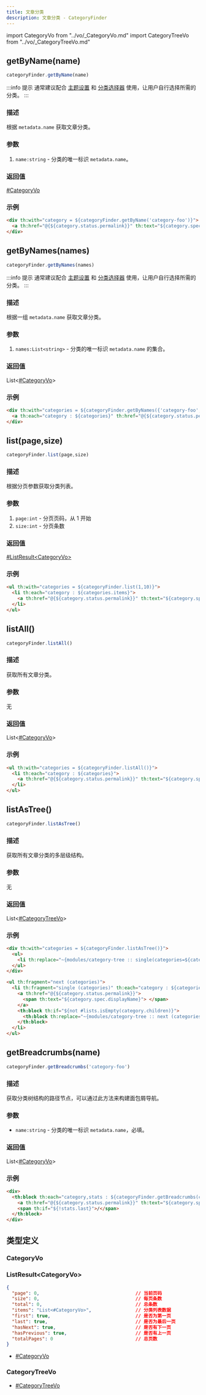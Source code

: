 ```yaml
---
title: 文章分类
description: 文章分类 - CategoryFinder
---
```


import CategoryVo from "../vo/_CategoryVo.md"
import CategoryTreeVo from "../vo/_CategoryTreeVo.md"

## getByName(name)

```js
categoryFinder.getByName(name)
```

:::info 提示
通常建议配合 [主题设置](../settings.md) 和 [分类选择器](../../form-schema.md#categoryselect) 使用，让用户自行选择所需的分类。
:::

### 描述

根据 `metadata.name` 获取文章分类。

### 参数

1. `name:string` - 分类的唯一标识 `metadata.name`。

### 返回值

[#CategoryVo](#categoryvo)

### 示例

```html
<div th:with="category = ${categoryFinder.getByName('category-foo')}">
  <a th:href="@{${category.status.permalink}}" th:text="${category.spec.displayName}"></a>
</div>
```

## getByNames(names)

```js
categoryFinder.getByNames(names)
```

:::info 提示
通常建议配合 [主题设置](../settings.md) 和 [分类选择器](../../form-schema.md#categoryselect) 使用，让用户自行选择所需的分类。
:::

### 描述

根据一组 `metadata.name` 获取文章分类。

### 参数

1. `names:List<string>` - 分类的唯一标识 `metadata.name` 的集合。

### 返回值

List\<[#CategoryVo](#categoryvo)\>

### 示例

```html
<div th:with="categories = ${categoryFinder.getByNames({'category-foo', 'category-bar'})}">
  <a th:each="category : ${categories}" th:href="@{${category.status.permalink}}" th:text="${category.spec.displayName}"></a>
</div>
```

## list(page,size)

```js
categoryFinder.list(page,size)
```

### 描述

根据分页参数获取分类列表。

### 参数

1. `page:int` - 分页页码，从 1 开始
2. `size:int` - 分页条数

### 返回值

[#ListResult\<CategoryVo\>](#listresultcategoryvo)

### 示例

```html
<ul th:with="categories = ${categoryFinder.list(1,10)}">
  <li th:each="category : ${categories.items}">
    <a th:href="@{${category.status.permalink}}" th:text="${category.spec.displayName}"></a>
  </li>
</ul>
```

## listAll()

```js
categoryFinder.listAll()
```

### 描述

获取所有文章分类。

### 参数

无

### 返回值

List\<[#CategoryVo](#categoryvo)\>

### 示例

```html
<ul th:with="categories = ${categoryFinder.listAll()}">
  <li th:each="category : ${categories}">
    <a th:href="@{${category.status.permalink}}" th:text="${category.spec.displayName}"></a>
  </li>
</ul>
```

## listAsTree()

```js
categoryFinder.listAsTree()
```

### 描述

获取所有文章分类的多层级结构。

### 参数

无

### 返回值

List\<[#CategoryTreeVo](#categorytreevo)\>

### 示例

```html
<div th:with="categories = ${categoryFinder.listAsTree()}">
  <ul>
    <li th:replace="~{modules/category-tree :: single(categories=${categories})}" />
  </ul>
</div>
```

```html title="/templates/category-tree.html"
<ul th:fragment="next (categories)">
  <li th:fragment="single (categories)" th:each="category : ${categories}">
    <a th:href="@{${category.status.permalink}}">
      <span th:text="${category.spec.displayName}"> </span>
    </a>
    <th:block th:if="${not #lists.isEmpty(category.children)}">
      <th:block th:replace="~{modules/category-tree :: next (categories=${category.children})}"></th:block>
    </th:block>
  </li>
</ul>
```

## getBreadcrumbs(name)

```js
categoryFinder.getBreadcrumbs('category-foo')
```

### 描述

获取分类树结构的路径节点，可以通过此方法来构建面包屑导航。

### 参数

- `name:string` - 分类的唯一标识 `metadata.name`，必填。

### 返回值

List\<[#CategoryVo](#categoryvo)\>

### 示例

```html
<div>
  <th:block th:each="category,stats : ${categoryFinder.getBreadcrumbs(category.metadata?.name)}">
    <a th:href="@{${category.status.permalink}}" th:text="${category.spec.displayName}"></a>
    <span th:if="${!stats.last}">/</span>
  </th:block>
</div>
```

## 类型定义

### CategoryVo

<CategoryVo />

### ListResult\<CategoryVo\>

```json title="ListResult<CategoryVo>"
{
  "page": 0,                                   // 当前页码
  "size": 0,                                   // 每页条数
  "total": 0,                                  // 总条数
  "items": "List<#CategoryVo>",                // 分类列表数据
  "first": true,                               // 是否为第一页
  "last": true,                                // 是否为最后一页
  "hasNext": true,                             // 是否有下一页
  "hasPrevious": true,                         // 是否有上一页
  "totalPages": 0                              // 总页数
}
```

- [#CategoryVo](#categoryvo)

### CategoryTreeVo

<CategoryTreeVo />

- [#CategoryTreeVo](#categorytreevo)
